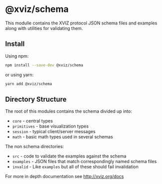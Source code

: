 # @xviz/schema

This modulle contains the XVIZ protocol JSON schema files and examples along with utilities for validating them.

## Install

Using npm:

```sh
npm install --save-dev @xviz/schema
```

or using yarn:

```sh
yarn add @xviz/schema
```

## Directory Structure

The root of this modules contains the schema divided up into:

 * `core` - central types
 * `primitives` - base visualization types
 * `session` - typical client/server messages
 * `math` - basic math types used in several schemas

The non schema directories:

 * `src` - code to validate the examples against the schema
 * `examples` - JSON files that match correspondingly named schema files
 * `invalid` - Like `examples` but all of these should fail invalidation

For more in depth documentation see http://xviz.org/docs
